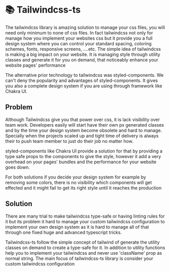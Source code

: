 # 📚 Tailwindcss-ts

The tailwindcss library is amazing solution to manage your css files, you will need only minimum to none of css files. In fact tailwindcss not only for manage how you implement your websites css but it provide you a full design system where you can control your standard spacing, coloring schemes, fonts, responsive screens, ....etc. The simple idea of tailwindcss is making a big impact on your website. It is managing style through utility classes and generate it for you on demand, that noticeably enhance your website pages' performance

The alternative prior technology to tailwindcss was styled-components. We can't deny the popularity and advantages of styled-components. It gives you also a complete design system if you are using through framework like Chakra UI. 

## Problem
Although Tailwindcss give you that power over css, it is lack visibility over team work. Developers easily will start have their own px generated classes and by the time your design system become obsolete and hard to manage. Specially when the projects scaled up and tight time of delivery is always their to push team member to just do their job no matter how. 

styled-components like Chakra UI provide a solution for that by providing a type safe props to the components to give the style, however it add a very overhead on your pages' bundles and the performance for your website goes down. 

For both solutions if you decide your design system for example by removing some colors, there is no visibility which components will get effected and it might fail to get its right style until it reaches the production

## Solution
There are many trial to make tailwindcss type-safe or having linting rules for it but its problem it hard to manage your custom tailwindcss configuration to implement your own design system as it is hard to manage all of that through one fixed huge and advanced typescript tricks. 

Tailwindcss-ts follow the simple concept of tailwind of generate the utility classes on demand to create a type-safe for it. In addition to utility functions help you to implement your tailwindcss and never use 'className' prop as normal string. The main focus of tailwindcss-ts library is consider your custom tailwindcss configuration
